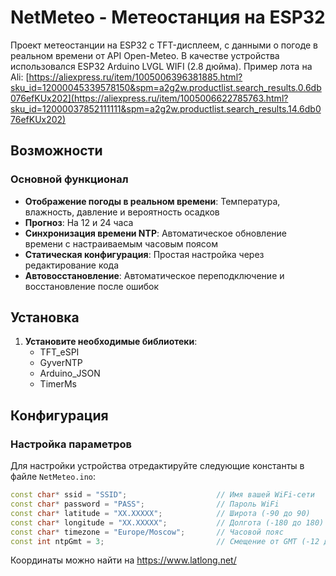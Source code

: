 # NetMeteo - Метеостанция на ESP32

Проект метеостанции на ESP32 с TFT-дисплеем, с данными о погоде в реальном времени от API Open-Meteo.
В качестве устройства использовался ESP32 Arduino LVGL WIFI (2.8 дюйма).
Пример лота на Ali: [https://aliexpress.ru/item/1005006396381885.html?sku_id=12000045339578150&spm=a2g2w.productlist.search_results.0.6db076efKUx202](https://aliexpress.ru/item/1005006622785763.html?sku_id=12000037852111111&spm=a2g2w.productlist.search_results.14.6db076efKUx202)

## Возможности

### Основной функционал
- **Отображение погоды в реальном времени**: Температура, влажность, давление и вероятность осадков
- **Прогноз**: На 12 и 24 часа
- **Синхронизация времени NTP**: Автоматическое обновление времени с настраиваемым часовым поясом
- **Статическая конфигурация**: Простая настройка через редактирование кода
- **Автовосстановление**: Автоматическое переподключение и восстановление после ошибок

## Установка

1. **Установите необходимые библиотеки**:
   - TFT_eSPI
   - GyverNTP
   - Arduino_JSON
   - TimerMs

## Конфигурация

### Настройка параметров
Для настройки устройства отредактируйте следующие константы в файле `NetMeteo.ino`:

```cpp
const char* ssid = "SSID";                    // Имя вашей WiFi-сети
const char* password = "PASS";                // Пароль WiFi
const char* latitude = "XX.XXXXX";            // Широта (-90 до 90)
const char* longitude = "XX.XXXXX";           // Долгота (-180 до 180)
const char* timezone = "Europe/Moscow";       // Часовой пояс
const int ntpGmt = 3;                         // Смещение от GMT (-12 до +12)
```

Координаты можно найти на https://www.latlong.net/




